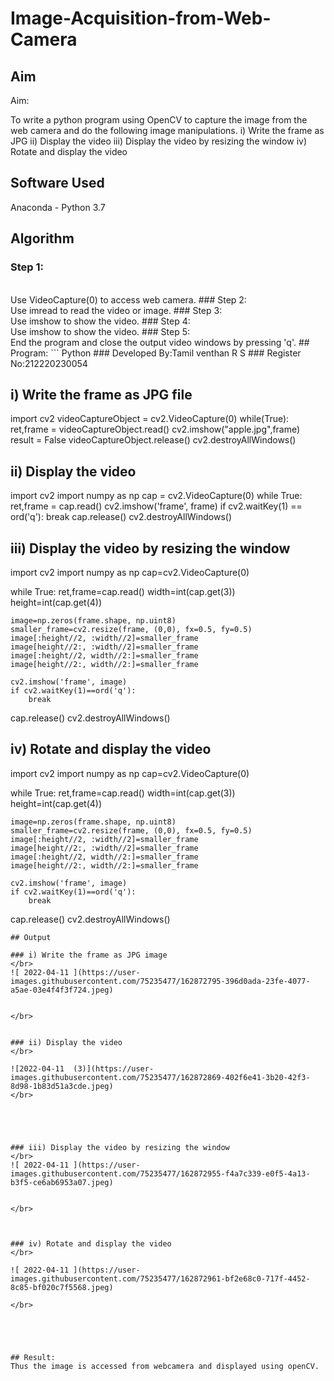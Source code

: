 # Image-Acquisition-from-Web-Camera
## Aim
 
Aim:
 
To write a python program using OpenCV to capture the image from the web camera and do the following image manipulations.
i) Write the frame as JPG 
ii) Display the video 
iii) Display the video by resizing the window
iv) Rotate and display the video

## Software Used
Anaconda - Python 3.7
## Algorithm
### Step 1:
<br>
Use VideoCapture(0) to access web camera.
### Step 2:
<br>
Use imread to read the video or image.
### Step 3:
<br>
Use imshow to show the video.
### Step 4:
<br>
Use imshow to show the video.
### Step 5:
<br>
End the program and close the output video windows by pressing 'q'.
## Program:
``` Python
### Developed By:Tamil venthan R S
### Register No:212220230054

## i) Write the frame as JPG file
import cv2
videoCaptureObject = cv2.VideoCapture(0)
while(True):
    ret,frame = videoCaptureObject.read()
    cv2.imshow("apple.jpg",frame)
    result = False
videoCaptureObject.release()
cv2.destroyAllWindows()



## ii) Display the video
import cv2
import numpy as np
cap = cv2.VideoCapture(0)
while True:
    ret,frame = cap.read()
    cv2.imshow('frame', frame)
    if cv2.waitKey(1) == ord('q'):
        break
cap.release()
cv2.destroyAllWindows()



## iii) Display the video by resizing the window
import cv2
import numpy as np
cap=cv2.VideoCapture(0)

while True:
    ret,frame=cap.read()
    width=int(cap.get(3))
    height=int(cap.get(4))
    
    image=np.zeros(frame.shape, np.uint8)
    smaller_frame=cv2.resize(frame, (0,0), fx=0.5, fy=0.5)
    image[:height//2, :width//2]=smaller_frame
    image[height//2:, :width//2]=smaller_frame
    image[:height//2, width//2:]=smaller_frame
    image[height//2:, width//2:]=smaller_frame
    
    cv2.imshow('frame', image)
    if cv2.waitKey(1)==ord('q'):
        break
cap.release()
cv2.destroyAllWindows()




## iv) Rotate and display the video
import cv2
import numpy as np
cap=cv2.VideoCapture(0)

while True:
    ret,frame=cap.read()
    width=int(cap.get(3))
    height=int(cap.get(4))
    
    image=np.zeros(frame.shape, np.uint8)
    smaller_frame=cv2.resize(frame, (0,0), fx=0.5, fy=0.5)
    image[:height//2, :width//2]=smaller_frame
    image[height//2:, :width//2]=smaller_frame
    image[:height//2, width//2:]=smaller_frame
    image[height//2:, width//2:]=smaller_frame
    
    cv2.imshow('frame', image)
    if cv2.waitKey(1)==ord('q'):
        break
cap.release()
cv2.destroyAllWindows()








```
## Output

### i) Write the frame as JPG image
</br>
![ 2022-04-11 ](https://user-images.githubusercontent.com/75235477/162872795-396d0ada-23fe-4077-a5ae-03e4f4f3f724.jpeg)


</br>


### ii) Display the video
</br>

![2022-04-11  (3)](https://user-images.githubusercontent.com/75235477/162872869-402f6e41-3b20-42f3-8d98-1b83d51a3cde.jpeg)
</br>





### iii) Display the video by resizing the window
</br>
![ 2022-04-11 ](https://user-images.githubusercontent.com/75235477/162872955-f4a7c339-e0f5-4a13-b3f5-ce6ab6953a07.jpeg)


</br>



### iv) Rotate and display the video
</br>

![ 2022-04-11 ](https://user-images.githubusercontent.com/75235477/162872961-bf2e68c0-717f-4452-8c85-bf020c7f5568.jpeg)

</br>





## Result:
Thus the image is accessed from webcamera and displayed using openCV.
